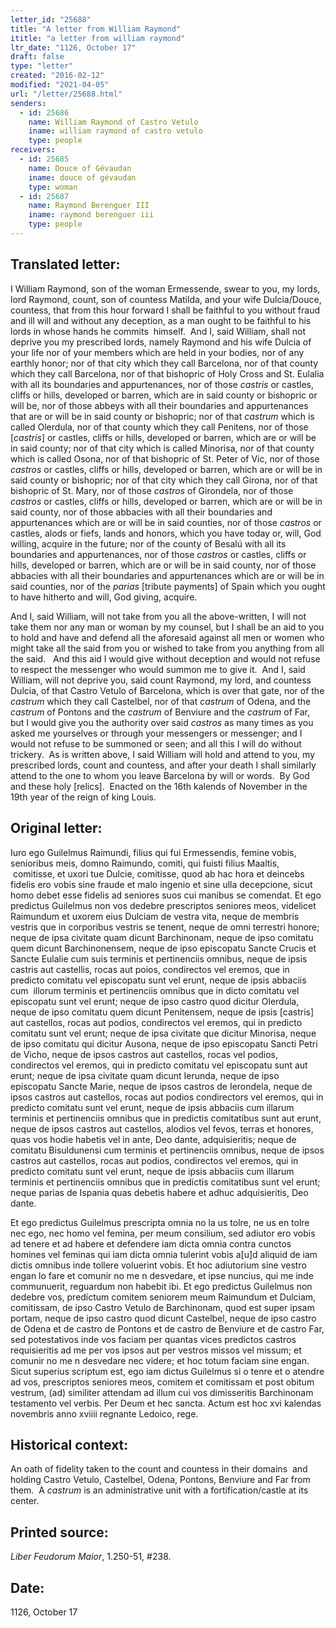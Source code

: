 ```yaml
---
letter_id: "25688"
title: "A letter from William Raymond"
ititle: "a letter from william raymond"
ltr_date: "1126, October 17"
draft: false
type: "letter"
created: "2016-02-12"
modified: "2021-04-05"
url: "/letter/25688.html"
senders:
  - id: 25686
    name: William Raymond of Castro Vetulo
    iname: william raymond of castro vetulo
    type: people
receivers:
  - id: 25685
    name: Douce of Gévaudan
    iname: douce of gévaudan
    type: woman
  - id: 25687
    name: Raymond Berenguer III
    iname: raymond berenguer iii
    type: people
---
```

<h2> Translated letter:</h2><p>I William Raymond, son of the woman Ermessende, swear to you, my lords, lord Raymond, count, son of countess Matilda, and your wife Dulcia/Douce, countess, that from this hour forward I shall be faithful to you without fraud and ill will and without any deception, as a man ought to be faithful to his lords in whose hands he commits&nbsp; himself.&nbsp; And I, said William, shall not deprive you my prescribed lords, namely Raymond and his wife Dulcia of your life nor of your members which are held in your bodies, nor of any earthly honor; nor of that city which they call Barcelona, nor of that county which they call Barcelona, nor of that bishopric of Holy Cross and St. Eulalia with all its boundaries and appurtenances, nor of those <i>castris</i> or castles, cliffs or hills, developed or barren, which are in said county or bishopric or will be, nor of those abbeys with all their boundaries and appurtenances that are or will be in said county or bishopric; nor of that <i>castrum</i> which is called Olerdula, nor of that county which they call Penitens, nor of those [<i>castris</i>] or castles, cliffs or hills, developed or barren, which are or will be in said county; nor of that city which is called Minorisa, nor of that county which is called Osona, nor of that bishopric of St. Peter of Vic, nor of those <i>castros</i> or castles, cliffs or hills, developed or barren, which are or will be in said county or bishopric; nor of that city which they call Girona, nor of that bishopric of St. Mary, nor of those <i>castros</i> of Girondela, nor of those <i>castros </i>or castles, cliffs or hills, developed or barren, which are or will be in said county, nor of those abbacies with all their boundaries and appurtenances which are or will be in said counties, nor of those <i>castros</i> or castles, alods or fiefs, lands and honors, which you have today or, will, God willing, acquire in the future; nor of the county of Besalú with all its boundaries and appurtenances, nor of those <i>castros</i> or castles, cliffs or hills, developed or barren, which are or will be in said county, nor of those abbacies with all their boundaries and appurtenances which are or will be in said counties, nor of the <i>parias </i>[tribute payments] of Spain which you ought to have hitherto and will, God giving, acquire.</p><p>And I, said William, will not take from you all the above-written, I will not take them nor any man or woman by my counsel, but I shall be an aid to you to hold and have and defend all the aforesaid against all men or women who might take all the said from you or wished to take from you anything from all the said.&nbsp;&nbsp; And this aid I would give without deception and would not refuse to respect the messenger who would summon me to give it.&nbsp; And I, said William, will not deprive you, said count Raymond, my lord, and countess Dulcia, of that Castro Vetulo of Barcelona, which is over that gate, nor of the <i>castrum</i> which they call Castelbel, nor of that <i>castrum</i> of Odena, and the <i>castrum </i>of Pontons and the<i> castrum </i>of Benviure and the <i>castrum </i>of Far, but I would give you the authority over said <i>castros</i> as many times as you asked me yourselves or through your messengers or messenger; and I would not refuse to be summoned or seen; and all this I will do without trickery.&nbsp; As is written above, I said William will hold and attend to you, my prescribed lords, count and countess, and after your death I shall similarly attend to the one to whom you leave Barcelona by will or words.&nbsp; By God and these holy [relics].&nbsp; Enacted on the 16th kalends of November in the 19th year of the reign of king Louis.</p><h2 class="mt-4"> Original letter:</h2><p>Iuro ego Guilelmus Raimundi, filius qui fui Ermessendis, femine vobis, senioribus meis, domno Raimundo, comiti, qui fuisti filius Maaltis, &nbsp;comitisse, et uxori tue Dulcie, comitisse, quod ab hac hora et deincebs fidelis ero vobis sine fraude et malo ingenio et sine ulla decepcione, sicut homo debet esse fidelis ad seniores suos cui manibus se comendat. Et ego predictus Guilelmus non vos dedebre prescriptos seniores meos, videlicet Raimundum et uxorem eius Dulciam de vestra vita, neque de membris vestris que in corporibus vestris se tenent, neque de omni terrestri honore; neque de ipsa civitate quam dicunt Barchinonam, neque de ipso comitatu quem dicunt Barchinonensem, neque de ipso episcopatu Sancte Crucis et Sancte Eulalie cum suis terminis et pertinenciis omnibus, neque de ipsis castris aut castellis, rocas aut poios, condirectos vel eremos, que in predicto comitatu vel episcopatu sunt vel erunt, neque de ipsis abbaciis cum &nbsp;illorum terminis et pertinenciis omnibus que in dicto comitatu vel episcopatu sunt vel erunt; neque de ipso castro quod dicitur Olerdula, neque de ipso comitatu quem dicunt Penitensem, neque de ipsis [castris] aut castellos, rocas aut podios, condirectos vel eremos, qui in predicto comitatu sunt vel erunt; neque de ipsa civitate que dicitur Minorisa, neque de ipso comitatu qui dicitur Ausona, neque de ipso episcopatu Sancti Petri de Vicho, neque de ipsos castros aut castellos, rocas vel podios, condirectos vel eremos, qui in predicto comitatu vel episcopatu sunt aut erunt; neque de ipsa civitate quam dicunt Ierunda, neque de ipso episcopatu Sancte Marie, neque de ipsos castros de Ierondela, neque de ipsos castros aut castellos, rocas aut podios condirectors vel eremos, qui in predicto comitatu sunt vel erunt, neque de ipsis abbaciis cum illarum terminis et pertinenciis omnibus que in predictis comitatibus sunt aut erunt, neque de ipsos castros aut castellos, alodios vel fevos, terras et honores, quas vos hodie habetis vel in ante, Deo dante, adquisieritis; neque de comitatu Bisuldunensi cum terminis et pertinenciis omnibus, neque de ipsos castros aut castellos, rocas aut podios, condirectos vel eremos, qui in predicto comitatu sunt vel erunt, neque de ipsis abbaciis cum illarum terminis et pertinenciis omnibus que in predictis comitatibus sunt vel erunt; neque parias de Ispania quas debetis habere et adhuc adquisieritis, Deo dante.</p><p>Et ego predictus Guilelmus prescripta omnia no la us tolre, ne us en tolre nec ego, nec homo vel femina, per meum consilium, sed adiutor ero vobis ad tenere et ad habere et defendere iam dicta omnia contra cunctos homines vel feminas qui iam dicta omnia tulerint vobis a[u]d aliquid de iam dictis omnibus inde tollere voluerint vobis. Et hoc adiutorium sine vestro engan lo fare et comunir no me n desvedare, et ipse nuncius, qui me inde communuerit, reguardum non habebit ibi. Et ego predictus Guilelmus non dedebre vos, predictum comitem seniorem meum Raimundum et Dulciam, comitissam, de ipso Castro Vetulo de Barchinonam, quod est super ipsam portam, neque de ipso castro quod dicunt Castelbel, neque de ipso castro de Odena et de castro de Pontons et de castro de Benviure et de castro Far, sed potestativos inde vos faciam per quantas vices predictos castros requisieritis ad me per vos ipsos aut per vestros missos vel missum; et comunir no me n desvedare nec videre; et hoc totum faciam sine engan. Sicut superius scriptum est, ego iam dictus Guilelmus si o tenre et o atendre ad vos, prescriptos seniores meos, comitem et comitissam et post obitum vestrum, (ad) similiter attendam ad illum cui vos dimisseritis Barchinonam testamento vel verbis. Per Deum et hec sancta. Actum est hoc xvi kalendas novembris anno xviiii regnante Ledoico, rege.</p><h2 class="mt-4"> Historical context:</h2><p>An oath of fidelity taken to the count and countess in their domains &nbsp;and holding Castro Vetulo, Castelbel, Odena, Pontons, Benviure and Far from them.&nbsp; A<em> castrum</em> is an administrative unit with a fortification/castle at its center.</p><h2 class="mt-4"> Printed source:</h2><p><em>Liber Feudorum Maior</em>, 1.250-51, #238.</p><h2 class="mt-4"> Date:</h2>1126, October 17
